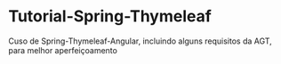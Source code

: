 # Tutorial-Spring-Thymeleaf
Cuso de Spring-Thymeleaf-Angular, incluindo alguns requisitos da AGT, para melhor aperfeiçoamento
